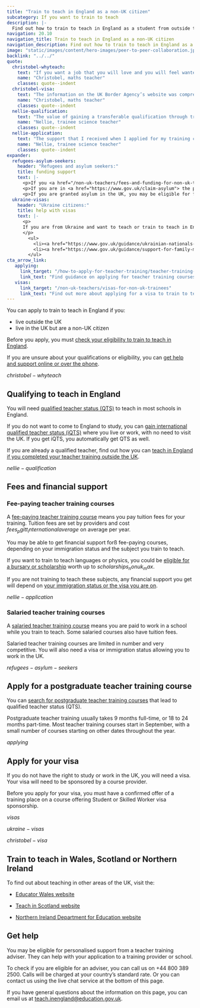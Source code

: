 ```yaml
---
title: "Train to teach in England as a non-UK citizen"
subcategory: If you want to train to teach
description: |-
  Find out how to train to teach in England as a student from outside the UK. Get help and guidance on your qualifications, funding and visa.
navigation: 20.10
navigation_title: Train to teach in England as a non-UK citizen
navigation_description: Find out how to train to teach in England as a non-UK citizen or foreign student and get English qualified teacher status (QTS).
image: "static/images/content/hero-images/peer-to-peer-collaboration.jpg"
backlink: "../../"
quote:
  christobel-whyteach:
    text: "If you want a job that you will love and you will feel wanted, where you can develop and progress, I’d definitely say to consider teaching in the UK."
    name: "Christobel, maths teacher"
    classes: quote--indent
  christobel-visa:
    text: "The information on the UK Border Agency’s website was comprehensive and my school and training provider were knowledgeable, so I had people holding my hand from start to finish."
    name: "Christobel, maths teacher"
    classes: quote--indent
  nellie-qualification:
    text: "The value of gaining a transferable qualification through training to teach in England is that you can go anywhere in the world and you can teach."
    name: "Nellie, trainee science teacher"
    classes: quote--indent
  nellie-application:
    text: "The support that I received when I applied for my training course was tremendous. I was supported at every step, right from the very beginning."
    name: "Nellie, trainee science teacher"
    classes: quote--indent
expander:
  refugees-asylum-seekers:
    header: "Refugees and asylum seekers:"
    title: funding support
    text: |- 
      <p>If you <a href="/non-uk-teachers/fees-and-funding-for-non-uk-trainees">have refugee status you will usually be eligible for financial support to help you train</a>.
      <p>If you are in <a href="https://www.gov.uk/claim-asylum"> the process of seeking asylum</a>, check your immigration bail conditions to see if you have permission to study on a teacher training course in England. Even if you have permission, you are unlikely to be eligible for financial support.</p>
      <p>If you are granted asylum in the UK, you may be eligible for financial support to train to teach.</p>
  ukraine-visas:
    header: "Ukraine citizens:"
    title: help with visas
    text: |-
      <p>
      If you are from Ukraine and want to teach or train to teach in England, you can check visa support for:
      </p>
        <ul>
          <li><a href="https://www.gov.uk/guidance/ukrainian-nationals-in-the-uk-visa-support">Ukrainian nationals in the UK</a></li>
          <li><a href="https://www.gov.uk/guidance/support-for-family-members-of-british-nationals-in-ukraine-and-ukrainian-nationals-in-ukraine-and-the-uk">Ukrainian nationals outside of the UK</a></li>
        </ul>
cta_arrow_link:
   applying:
     link_target: "/how-to-apply-for-teacher-training/teacher-training-application"
     link_text: "Find guidance on applying for teacher training courses"
   visas:
     link_target: "/non-uk-teachers/visas-for-non-uk-trainees"
     link_text: "Find out more about applying for a visa to train to teach in England"
---
```

You can apply to train to teach in England if you:

* live outside the UK
* live in the UK but are a non-UK citizen

Before you apply, you must [check your eligibility to train to teach in England](/non-uk-teachers/non-uk-qualifications).  

If you are unsure about your qualifications or eligibility, you can [get help and support online or over the phone](/help-and-support). 

$christobel-whyteach$

## Qualifying to teach in England

You will need [qualified teacher status (QTS)](/train-to-be-a-teacher/what-is-qts) to teach in most schools in England.

If you do not want to come to England to study, you can [gain international qualified teacher status (iQTS)](/non-uk-teachers/international-qualified-teacher-status) where you live or work, with no need to visit the UK. If you get iQTS, you automatically get QTS as well.  

If you are already a qualified teacher, find out how you can [teach in England if you completed your teacher training outside the UK](/non-uk-teachers/teach-in-england-if-you-trained-overseas).

$nellie-qualification$

## Fees and financial support

### Fee-paying teacher training courses 

A [fee-paying teacher training course](/non-uk-teachers/fees-and-funding-for-non-uk-trainees) means you pay tuition fees for your training. Tuition fees are set by providers and cost $fees_pgitt_internationalaverage$ on average per year. 

You may be able to get financial support forß fee-paying courses, depending on your immigration status and the subject you train to teach.  

If you want to train to teach languages or physics, you could be [eligible for a bursary or scholarship](/funding-and-support/scholarships-and-bursaries) worth up to $scholarships_nonuk_max$.

If you are not training to teach these subjects, any financial support you get will depend on [your immigration status or the visa you are on](/non-uk-teachers/visas-for-non-uk-trainees).  

$nellie-application$

### Salaried teacher training courses 

A [salaried teacher training course](/funding-and-support/salaried-teacher-training) means you are paid to work in a school while you train to teach. Some salaried courses also have tuition fees.  

Salaried teacher training courses are limited in number and very competitive. You will also need a visa or immigration status allowing you to work in the UK.  

$refugees-asylum-seekers$

## Apply for a postgraduate teacher training course

You can [search for postgraduate teacher training courses](https://find-teacher-training-courses.service.gov.uk/) that lead to qualified teacher status (QTS).  

Postgraduate teacher training usually takes 9 months full-time, or 18 to 24 months part-time. Most teacher training courses start in September, with a small number of courses starting on other dates throughout the year.

$applying$

## Apply for your visa

If you do not have the right to study or work in the UK, you will need a visa. Your visa will need to be sponsored by a course provider.  

Before you apply for your visa, you must have a confirmed offer of a training place on a course offering Student or Skilled Worker visa sponsorship. 

$visas$ 

$ukraine-visas$

$christobel-visa$

## Train to teach in Wales, Scotland or Northern Ireland 

To find out about teaching in other areas of the UK, visit the: 

* [Educator Wales website](https://educators.wales/home) 

* [Teach in Scotland website](https://teachinscotland.scot/) 

* [Northern Ireland Department for Education website](https://www.education-ni.gov.uk/articles/initial-teacher-education-courses-northern-ireland)

## Get help

You may be eligible for personalised support from a teacher training adviser. They can help with your application to a training provider or school.

To check if you are eligible for an adviser, you can call us on +44 800 389 2500. Calls will be charged at your country’s standard rate. Or you can contact us using the live chat service at the bottom of this page.

If you have general questions about the information on this page, you can email us at teach.inengland@education.gov.uk.